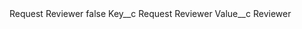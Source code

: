<?xml version="1.0" encoding="UTF-8"?>
<CustomMetadata xmlns="http://soap.sforce.com/2006/04/metadata" xmlns:xsi="http://www.w3.org/2001/XMLSchema-instance" xmlns:xsd="http://www.w3.org/2001/XMLSchema">
    <label>Request Reviewer</label>
    <protected>false</protected>
    <values>
        <field>Key__c</field>
        <value xsi:type="xsd:string">Request Reviewer</value>
    </values>
    <values>
        <field>Value__c</field>
        <value xsi:type="xsd:string">Reviewer</value>
    </values>
</CustomMetadata>
